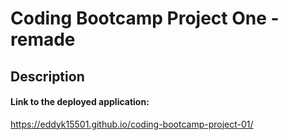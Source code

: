 # Coding Bootcamp Project One - remade

## Description

#### Link to the deployed application:
https://eddyk15501.github.io/coding-bootcamp-project-01/